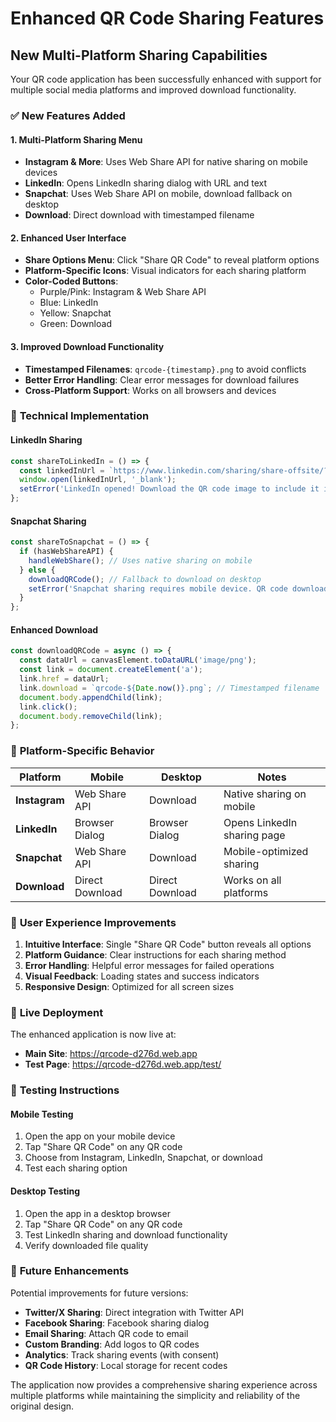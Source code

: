 # Enhanced QR Code Sharing Features

## New Multi-Platform Sharing Capabilities

Your QR code application has been successfully enhanced with support for multiple social media platforms and improved download functionality.

### ✅ **New Features Added**

#### 1. **Multi-Platform Sharing Menu**

- **Instagram & More**: Uses Web Share API for native sharing on mobile devices
- **LinkedIn**: Opens LinkedIn sharing dialog with URL and text
- **Snapchat**: Uses Web Share API on mobile, download fallback on desktop
- **Download**: Direct download with timestamped filename

#### 2. **Enhanced User Interface**

- **Share Options Menu**: Click "Share QR Code" to reveal platform options
- **Platform-Specific Icons**: Visual indicators for each sharing platform
- **Color-Coded Buttons**:
  - Purple/Pink: Instagram & Web Share API
  - Blue: LinkedIn
  - Yellow: Snapchat
  - Green: Download

#### 3. **Improved Download Functionality**

- **Timestamped Filenames**: `qrcode-{timestamp}.png` to avoid conflicts
- **Better Error Handling**: Clear error messages for download failures
- **Cross-Platform Support**: Works on all browsers and devices

### 🔧 **Technical Implementation**

#### LinkedIn Sharing

```typescript
const shareToLinkedIn = () => {
  const linkedInUrl = `https://www.linkedin.com/sharing/share-offsite/?url=${encodeURIComponent(url)}&title=${encodeURIComponent(title)}&summary=${encodeURIComponent(text)}`;
  window.open(linkedInUrl, '_blank');
  setError('LinkedIn opened! Download the QR code image to include it in your post.');
};
```

#### Snapchat Sharing

```typescript
const shareToSnapchat = () => {
  if (hasWebShareAPI) {
    handleWebShare(); // Uses native sharing on mobile
  } else {
    downloadQRCode(); // Fallback to download on desktop
    setError('Snapchat sharing requires mobile device. QR code downloaded for manual sharing.');
  }
};
```

#### Enhanced Download

```typescript
const downloadQRCode = async () => {
  const dataUrl = canvasElement.toDataURL('image/png');
  const link = document.createElement('a');
  link.href = dataUrl;
  link.download = `qrcode-${Date.now()}.png`; // Timestamped filename
  document.body.appendChild(link);
  link.click();
  document.body.removeChild(link);
};
```

### 📱 **Platform-Specific Behavior**

| Platform | Mobile | Desktop | Notes |
|----------|--------|---------|-------|
| **Instagram** | Web Share API | Download | Native sharing on mobile |
| **LinkedIn** | Browser Dialog | Browser Dialog | Opens LinkedIn sharing page |
| **Snapchat** | Web Share API | Download | Mobile-optimized sharing |
| **Download** | Direct Download | Direct Download | Works on all platforms |

### 🎯 **User Experience Improvements**

1. **Intuitive Interface**: Single "Share QR Code" button reveals all options
2. **Platform Guidance**: Clear instructions for each sharing method
3. **Error Handling**: Helpful error messages for failed operations
4. **Visual Feedback**: Loading states and success indicators
5. **Responsive Design**: Optimized for all screen sizes

### 🚀 **Live Deployment**

The enhanced application is now live at:

- **Main Site**: <https://qrcode-d276d.web.app>
- **Test Page**: <https://qrcode-d276d.web.app/test/>

### 🧪 **Testing Instructions**

#### Mobile Testing

1. Open the app on your mobile device
2. Tap "Share QR Code" on any QR code
3. Choose from Instagram, LinkedIn, Snapchat, or download
4. Test each sharing option

#### Desktop Testing

1. Open the app in a desktop browser
2. Tap "Share QR Code" on any QR code
3. Test LinkedIn sharing and download functionality
4. Verify downloaded file quality

### 🔄 **Future Enhancements**

Potential improvements for future versions:

- **Twitter/X Sharing**: Direct integration with Twitter API
- **Facebook Sharing**: Facebook sharing dialog
- **Email Sharing**: Attach QR code to email
- **Custom Branding**: Add logos to QR codes
- **Analytics**: Track sharing events (with consent)
- **QR Code History**: Local storage for recent codes

The application now provides a comprehensive sharing experience across multiple platforms while maintaining the simplicity and reliability of the original design.

